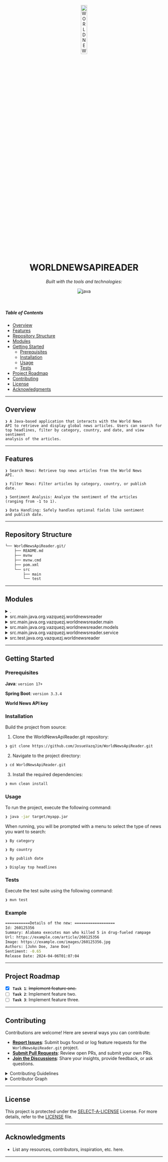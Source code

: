 <p align="center">
  <img src="https://img.icons8.com/?size=512&id=55494&format=png" width="20%" alt="WORLDNEWSAPIREADER.GIT-logo">
</p>
<p align="center"><h1 align="center">WORLDNEWSAPIREADER</h1><p>



<p align="center">
		<em>Built with the tools and technologies:</em>
</p>
<p align="center">
	<img src="https://img.shields.io/badge/java-%23ED8B00.svg?style=flat&logo=openjdk&logoColor=white" alt="java">
</p>

<br>

#####  Table of Contents

- [ Overview](#-overview)
- [ Features](#-features)
- [ Repository Structure](#-repository-structure)
- [ Modules](#-modules)
- [ Getting Started](#-getting-started)
    - [ Prerequisites](#-prerequisites)
    - [ Installation](#-installation)
    - [ Usage](#-usage)
    - [ Tests](#-tests)
- [ Project Roadmap](#-project-roadmap)
- [ Contributing](#-contributing)
- [ License](#-license)
- [ Acknowledgments](#-acknowledgments)

---

##  Overview

<code>❯ A Java-based application that interacts with the World News API to retrieve and display global news articles. Users can search for top headlines, filter by category, country, and date, and view sentiment analysis of the articles.</code>

---

##  Features

<code>❯ Search News: Retrieve top news articles from the World News API.</code>

<code>❯ Filter News: Filter articles by category, country, or publish date.</code>

<code>❯ Sentiment Analysis: Analyze the sentiment of the articles (ranging from -1 to 1).</code>

<code>❯ Data Handling: Safely handles optional fields like sentiment and publish date.</code>

---

##  Repository Structure

```sh
└── WorldNewsApiReader.git/
    ├── README.md
    ├── mvnw
    ├── mvnw.cmd
    ├── pom.xml
    └── src
        ├── main
        └── test
```

---

##  Modules

<details closed><summary>.</summary>

| File | Summary |
| --- | --- |
| [mvnw](https://github.com/JosueVazqJim/WorldNewsApiReader.git/blob/main/mvnw) | <code>❯ REPLACE-ME</code> |
| [mvnw.cmd](https://github.com/JosueVazqJim/WorldNewsApiReader.git/blob/main/mvnw.cmd) | <code>❯ REPLACE-ME</code> |

</details>

<details closed><summary>src.main.java.org.vazquezj.worldnewsreader</summary>

| File | Summary |
| --- | --- |
| [WorldnewsreaderApplication.java](https://github.com/JosueVazqJim/WorldNewsApiReader.git/blob/main/src/main/java/org/vazquezj/worldnewsreader/WorldnewsreaderApplication.java) | <code>❯ REPLACE-ME</code> |

</details>

<details closed><summary>src.main.java.org.vazquezj.worldnewsreader.main</summary>

| File | Summary |
| --- | --- |
| [NewsMenu.java](https://github.com/JosueVazqJim/WorldNewsApiReader.git/blob/main/src/main/java/org/vazquezj/worldnewsreader/main/NewsMenu.java) | <code>❯ REPLACE-ME</code> |
| [Stats.java](https://github.com/JosueVazqJim/WorldNewsApiReader.git/blob/main/src/main/java/org/vazquezj/worldnewsreader/main/Stats.java) | <code>❯ REPLACE-ME</code> |

</details>

<details closed><summary>src.main.java.org.vazquezj.worldnewsreader.models</summary>

| File | Summary |
| --- | --- |
| [TopNews.java](https://github.com/JosueVazqJim/WorldNewsApiReader.git/blob/main/src/main/java/org/vazquezj/worldnewsreader/models/TopNews.java) | <code>❯ REPLACE-ME</code> |
| [NewItem.java](https://github.com/JosueVazqJim/WorldNewsApiReader.git/blob/main/src/main/java/org/vazquezj/worldnewsreader/models/NewItem.java) | <code>❯ REPLACE-ME</code> |
| [TopNewsResponse.java](https://github.com/JosueVazqJim/WorldNewsApiReader.git/blob/main/src/main/java/org/vazquezj/worldnewsreader/models/TopNewsResponse.java) | <code>❯ REPLACE-ME</code> |
| [SearchByID.java](https://github.com/JosueVazqJim/WorldNewsApiReader.git/blob/main/src/main/java/org/vazquezj/worldnewsreader/models/SearchByID.java) | <code>❯ REPLACE-ME</code> |
| [SearchResponse.java](https://github.com/JosueVazqJim/WorldNewsApiReader.git/blob/main/src/main/java/org/vazquezj/worldnewsreader/models/SearchResponse.java) | <code>❯ REPLACE-ME</code> |
| [New.java](https://github.com/JosueVazqJim/WorldNewsApiReader.git/blob/main/src/main/java/org/vazquezj/worldnewsreader/models/New.java) | <code>❯ REPLACE-ME</code> |

</details>

<details closed><summary>src.main.java.org.vazquezj.worldnewsreader.service</summary>

| File | Summary |
| --- | --- |
| [IChangeData.java](https://github.com/JosueVazqJim/WorldNewsApiReader.git/blob/main/src/main/java/org/vazquezj/worldnewsreader/service/IChangeData.java) | <code>❯ REPLACE-ME</code> |
| [ChangeData.java](https://github.com/JosueVazqJim/WorldNewsApiReader.git/blob/main/src/main/java/org/vazquezj/worldnewsreader/service/ChangeData.java) | <code>❯ REPLACE-ME</code> |
| [ConnectionAPI.java](https://github.com/JosueVazqJim/WorldNewsApiReader.git/blob/main/src/main/java/org/vazquezj/worldnewsreader/service/ConnectionAPI.java) | <code>❯ REPLACE-ME</code> |

</details>

<details closed><summary>src.test.java.org.vazquezj.worldnewsreader</summary>

| File | Summary |
| --- | --- |
| [WorldnewsreaderApplicationTests.java](https://github.com/JosueVazqJim/WorldNewsApiReader.git/blob/main/src/test/java/org/vazquezj/worldnewsreader/WorldnewsreaderApplicationTests.java) | <code>❯ REPLACE-ME</code> |

</details>

---

##  Getting Started

###  Prerequisites

**Java**: `version 17+`

**Spring Boot**: `version 3.3.4`

**World News API key**

###  Installation

Build the project from source:

1. Clone the WorldNewsApiReader.git repository:
```sh
❯ git clone https://github.com/JosueVazqJim/WorldNewsApiReader.git
```

2. Navigate to the project directory:
```sh
❯ cd WorldNewsApiReader.git
```

3. Install the required dependencies:
```sh
❯ mvn clean install
```

###  Usage

To run the project, execute the following command:

```sh
❯ java -jar target/myapp.jar
```

When running, you will be prompted with a menu to select the type of news you want to search:

<code>❯ By category</code>

<code>❯ By country</code>

<code>❯ By publish date</code>

<code>❯ Display top headlines</code>

###  Tests

Execute the test suite using the following command:

```sh
❯ mvn test
```

###  Example
```sh
===========Details of the new: ==================
Id: 260125356
Summary: Alabama executes man who killed 5 in drug-fueled rampage
Url: https://example.com/article/260125356
Image: https://example.com/images/260125356.jpg
Authors: [John Doe, Jane Doe]
Sentiment: -0.65
Release Date: 2024-04-06T01:07:04

```

---

##  Project Roadmap

- [X] **`Task 1`**: <strike>Implement feature one.</strike>
- [ ] **`Task 2`**: Implement feature two.
- [ ] **`Task 3`**: Implement feature three.

---

##  Contributing

Contributions are welcome! Here are several ways you can contribute:

- **[Report Issues](https://github.com/JosueVazqJim/WorldNewsApiReader.git/issues)**: Submit bugs found or log feature requests for the `WorldNewsApiReader.git` project.
- **[Submit Pull Requests](https://github.com/JosueVazqJim/WorldNewsApiReader.git/blob/main/CONTRIBUTING.md)**: Review open PRs, and submit your own PRs.
- **[Join the Discussions](https://github.com/JosueVazqJim/WorldNewsApiReader.git/discussions)**: Share your insights, provide feedback, or ask questions.

<details closed>
<summary>Contributing Guidelines</summary>

1. **Fork the Repository**: Start by forking the project repository to your github account.
2. **Clone Locally**: Clone the forked repository to your local machine using a git client.
   ```sh
   git clone https://github.com/JosueVazqJim/WorldNewsApiReader.git
   ```
3. **Create a New Branch**: Always work on a new branch, giving it a descriptive name.
   ```sh
   git checkout -b new-feature-x
   ```
4. **Make Your Changes**: Develop and test your changes locally.
5. **Commit Your Changes**: Commit with a clear message describing your updates.
   ```sh
   git commit -m 'Implemented new feature x.'
   ```
6. **Push to github**: Push the changes to your forked repository.
   ```sh
   git push origin new-feature-x
   ```
7. **Submit a Pull Request**: Create a PR against the original project repository. Clearly describe the changes and their motivations.
8. **Review**: Once your PR is reviewed and approved, it will be merged into the main branch. Congratulations on your contribution!
</details>

<details closed>
<summary>Contributor Graph</summary>
<br>
<p align="left">
   <a href="https://github.com{/JosueVazqJim/WorldNewsApiReader.git/}graphs/contributors">
      <img src="https://contrib.rocks/image?repo=JosueVazqJim/WorldNewsApiReader.git">
   </a>
</p>
</details>

---

##  License

This project is protected under the [SELECT-A-LICENSE](https://choosealicense.com/licenses) License. For more details, refer to the [LICENSE](https://choosealicense.com/licenses/) file.

---

##  Acknowledgments

- List any resources, contributors, inspiration, etc. here.

---